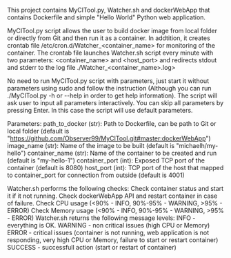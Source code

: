 This project contains MyCITool.py, Watcher.sh and dockerWebApp that contains Dockerfile and simple "Hello World" Python web application.

MyCITool.py script allows the user to build docker image from local folder or directly from Git and then run it as a container.
In addtition, it creates crontab file /etc/cron.d/Watcher_<container_name> for monitoring of the container.
The crontab file launches Watcher.sh script every minute with two parameters: <container_name> and <host_port> and redirects stdout and stderr to the log file ./Watcher_<container_name>.log>

No need to run MyCITool.py script with parameters, just start it without parameters using sudo and follow the instruction (Although you can run ./MyCITool.py -h or --help in order to get help information).
The script will ask user to input all parameters interactively.
You can skip all parameters by pressing Enter. In this case the script will use default parameters.

Parameters:
    path_to_docker (str): Path to Dockerfile, can be path to Git or local folder (default is "https://github.com/Observer99/MyCITool.git#master:dockerWebApp")
    image_name (str): Name of the image to be built (default is "michaelh/my-hello")
    container_name (str): Name of the container to be created and run (default is "my-hello-1")
    container_port (int): Exposed TCP port of the container (default is 8080)
    host_port (int): TCP port of the host that mapped to container_port for connection from outside (default is 4001)

Watcher.sh performs the following checks:
    Check container status and start it if it not running.
    Check dockerWebApp API and restart container in case of failure.
    Check CPU usage (<90% - INFO, 90%-95% - WARNING, >95% - ERROR)
    Check Memory usage (<90% - INFO, 90%-95% - WARNING, >95% - ERROR)
Watcher.sh returns the following message levels:
    INFO - everything is OK.
    WARNING - non critical issues (high CPU or Memory)
    ERROR - critical issues (container is not running, web application is not responding, very high CPU or Memory, failure to start or restart container)
    SUCCESS - successfull action (start or restart of container)
    
